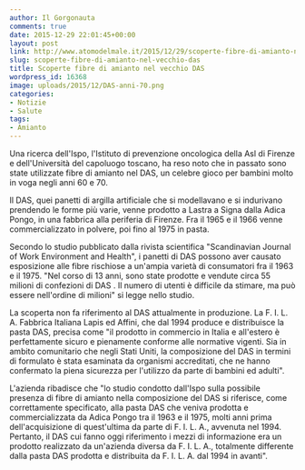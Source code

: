 ```yaml
---
author: Il Gorgonauta
comments: true
date: 2015-12-29 22:01:45+00:00
layout: post
link: http://www.atomodelmale.it/2015/12/29/scoperte-fibre-di-amianto-nel-vecchio-das/
slug: scoperte-fibre-di-amianto-nel-vecchio-das
title: Scoperte fibre di amianto nel vecchio DAS
wordpress_id: 16368
image: uploads/2015/12/DAS-anni-70.png
categories:
- Notizie
- Salute
tags:
- Amianto
---
```


Una ricerca dell'Ispo, l'Istituto di prevenzione oncologica della Asl di Firenze e dell'Università del capoluogo toscano, ha reso noto che in passato sono state utilizzate fibre di amianto nel DAS, un celebre gioco per bambini molto in voga negli anni 60 e 70.

Il DAS, quei panetti di argilla artificiale che si modellavano e si indurivano prendendo le forme più varie, venne prodotto a Lastra a Signa dalla Adica Pongo, in una fabbrica alla periferia di Firenze. Fra il 1965 e il 1966 venne commercializzato in polvere, poi fino al 1975 in pasta.

Secondo lo studio pubblicato dalla rivista scientifica "Scandinavian Journal of Work Environment and Health", i panetti di DAS possono aver causato esposizione alle fibre rischiose a un'ampia varietà di consumatori fra il 1963 e il 1975. "Nel corso di 13 anni, sono state prodotte e vendute circa 55 milioni di confezioni di DAS . Il numero di utenti è difficile da stimare, ma può essere nell'ordine di milioni" si legge nello studio.

La scoperta non fa riferimento al DAS attualmente in produzione. La F. I. L. A. Fabbrica Italiana Lapis ed Affini, che dal 1994 produce e distribuisce la pasta DAS, precisa come "il prodotto in commercio in Italia e all'estero è perfettamente sicuro e pienamente conforme alle normative vigenti. Sia in ambito comunitario che negli Stati Uniti, la composizione del DAS in termini di formulato è stata esaminata da organismi accreditati, che ne hanno confermato la piena sicurezza per l'utilizzo da parte di bambini ed adulti".

L'azienda ribadisce che "lo studio condotto dall'Ispo sulla possibile presenza di fibre di amianto nella composizione del DAS si riferisce, come correttamente specificato, alla pasta DAS che veniva prodotta e commercializzata da Adica Pongo tra il 1963 e il 1975, molti anni prima dell'acquisizione di quest'ultima da parte di F. I. L. A., avvenuta nel 1994. Pertanto, il DAS cui fanno oggi riferimento i mezzi di informazione era un prodotto realizzato da un'azienda diversa da F. I. L. A., totalmente differente dalla pasta DAS prodotta e distribuita da F. I. L. A. dal 1994 in avanti".

